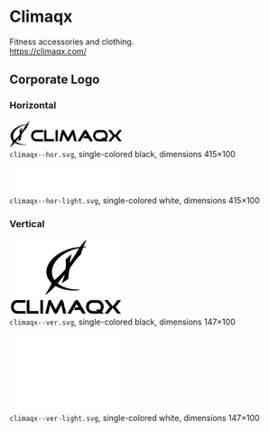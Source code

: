 # Climaqx

Fitness accessories and clothing.  
https://climaqx.com/


## Corporate Logo

### Horizontal

<img src="climaqx--hor.svg" alt="Logo in black" width="200"/><br/>
`climaqx--hor.svg`,
single-colored black,
dimensions 415×100

<img src="climaqx--hor-light.svg" alt="Logo in white" width="200"/><br/>
`climaqx--hor-light.svg`,
single-colored white,
dimensions 415×100

### Vertical

<img src="climaqx--ver.svg" alt="Logo in black" width="200" /><br/>
`climaqx--ver.svg`,
 single-colored black,
 dimensions 147×100

<img src="climaqx--ver-light.svg" alt="Logo in white" width="200"/><br/>
`climaqx--ver-light.svg`,
single-colored white,
dimensions 147×100